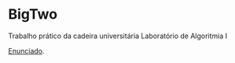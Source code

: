 # BigTwo
Trabalho prático da cadeira universitária Laboratório de Algoritmia I

[Enunciado](https://github.com/hf97/UMCarroJa/blob/master/POO-TP_1819_vf_167946.pdf).
